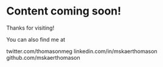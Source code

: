 # Content coming soon!

Thanks for visiting!

You can also find me at

twitter.com/thomasonmeg
linkedin.com/in/mskaerthomason
github.com/mskaerthomason
